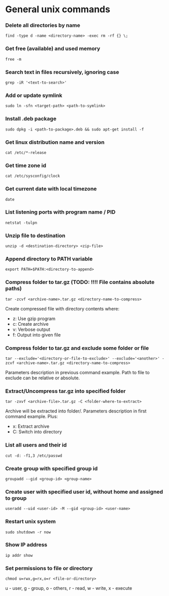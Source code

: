# General unix commands

### Delete all directories by name

```
find -type d -name <directory-name> -exec rm -rf {} \;
```

### Get free (available) and used memory

```
free -m
```

### Search text in files recursively, ignoring case

```
grep -iR '<text-to-search>'
```

### Add or update symlink

```
sudo ln -sfn <target-path> <path-to-symlink>
```

### Install .deb package

```
sudo dpkg -i <path-to-package>.deb && sudo apt-get install -f
```

### Get linux distribution name and version

```
cat /etc/*-release
```

### Get time zone id

```
cat /etc/sysconfig/clock
```

### Get current date with local timezone

```
date
```
### List listening ports with program name / PID

```
netstat -tulpn
```


### Unzip file to destination

```
unzip -d <destination-directory> <zip-file>
```

### Append directory to PATH variable

```
export PATH=$PATH:<directory-to-append>
```

### Compress folder to tar.gz (TODO: !!!! File contains absolute paths)

```
tar -zcvf <archive-name>.tar.gz <directory-name-to-compress>
```

Create compressed file with directory contents where:
- z: Use gzip program
- c: Create archive
- v: Verbose output
- f: Output into given file

### Compress folder to tar.gz and exclude some folder or file

```
tar --exclude='<directory-or-file-to-exclude>' --exclude='<another>' -zcvf <archive-name>.tar.gz <directory-name-to-compress>
```

Parameters description in previous command example. Path to file to exclude can be relative or absolute.

### Extract/Uncompress tar.gz into specified folder

```
tar -zxvf <archive-file>.tar.gz -C <folder-where-to-extract>
```

Archive will be extracted into folder/<archive-file>. Parameters description in first command example. Plus:
- x: Extract archive
- C: Switch into directory

### List all users and their id

```
cut -d: -f1,3 /etc/passwd
```

### Create group with specified group id

```
groupadd --gid <group-id> <group-name>
```

### Create user with specified user id, without home and assigned to group

```
useradd --uid <user-id> -M --gid <group-id> <user-name>
```

### Restart unix system

```
sudo shutdown -r now
```

### Show IP address

```
ip addr show
```

### Set permissions to file or directory

```
chmod u=rwx,g=rx,o=r <file-or-directory>
```

u - user, g - group, o - others, r - read, w - write, x - execute

